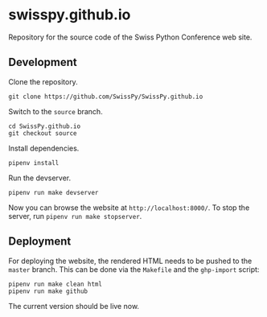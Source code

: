 # swisspy.github.io

Repository for the source code of the Swiss Python Conference web site.

## Development

Clone the repository.

    git clone https://github.com/SwissPy/SwissPy.github.io

Switch to the `source` branch.

    cd SwissPy.github.io
    git checkout source

Install dependencies.

    pipenv install

Run the devserver.

    pipenv run make devserver

Now you can browse the website at `http://localhost:8000/`. To stop the server,
run `pipenv run make stopserver`.

## Deployment

For deploying the website, the rendered HTML needs to be pushed to the `master`
branch. This can be done via the `Makefile` and the `ghp-import` script:

    pipenv run make clean html
    pipenv run make github

The current version should be live now.
